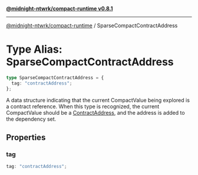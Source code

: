 [**@midnight-ntwrk/compact-runtime v0.8.1**](../README.md)

***

[@midnight-ntwrk/compact-runtime](../globals.md) / SparseCompactContractAddress

# Type Alias: SparseCompactContractAddress

```ts
type SparseCompactContractAddress = {
  tag: "contractAddress";
};
```

A data structure indicating that the current CompactValue being explored is a contract reference. When this
type is recognized, the current CompactValue should be a [ContractAddress](ContractAddress.md), and the address is added to
the dependency set.

## Properties

### tag

```ts
tag: "contractAddress";
```

